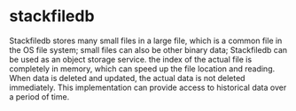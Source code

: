# stackfiledb
 
Stackfiledb stores many small files in a large file, which is a common file in the OS file system; small files can also be other binary data; Stackfiledb can be used as an object storage service. the index of the actual file is completely in memory, which can speed up the file location and reading. When data is deleted and updated, the actual data is not deleted immediately. This implementation can provide access to historical data over a period of time.